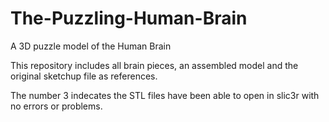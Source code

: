 The-Puzzling-Human-Brain
========================

A 3D puzzle model of the Human Brain

This repository includes all brain pieces, an assembled model and the original sketchup file as references.


The number 3 indecates the STL files have been able to open in slic3r with no errors or problems.
 
